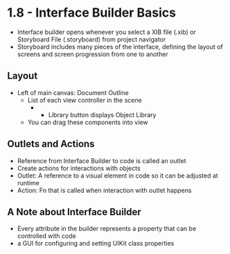 # 1.8 - Interface Builder Basics

- Interface builder opens whenever you select a XIB file (.xib) or Storyboard File (.storyboard) from project navigator
- Storyboard includes many pieces of the interface, defining the layout of screens and screen progression from one to another

## Layout

- Left of main canvas: Document Outline
  - List of each view controller in the scene
    - + Library button displays Object Library
  - You can drag these components into view

## Outlets and Actions

- Reference from Interface Builder to code is called an outlet
- Create actions for interactions with objects
- Outlet: A reference to a visual element in code so it can be adjusted at runtime
- Action: Fn that is called when interaction with outlet happens

## A Note about Interface Builder

- Every attribute in the builder represents a property that can be controlled with code
- a GUI for configuring and setting UIKit class properties
